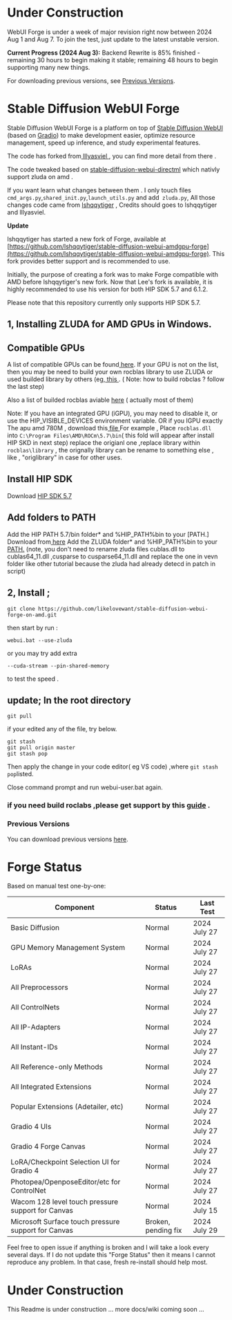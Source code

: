 # Under Construction

WebUI Forge is under a week of major revision right now between 2024 Aug 1 and Aug 7. To join the test, just update to the latest unstable version.

**Current Progress (2024 Aug 3):** Backend Rewrite is 85% finished - remaining 30 hours to begin making it stable; remaining 48 hours to begin supporting many new things.

For downloading previous versions, see [Previous Versions](https://github.com/lllyasviel/stable-diffusion-webui-forge/discussions/849).

# Stable Diffusion WebUI Forge

Stable Diffusion WebUI Forge is a platform on top of [Stable Diffusion WebUI](https://github.com/AUTOMATIC1111/stable-diffusion-webui) (based on [Gradio](https://www.gradio.app/)) to make development easier, optimize resource management, speed up inference, and study experimental features.

The code has forked from[ lllyasviel ]( https://github.com/lllyasviel/stable-diffusion-webui-forge ), you can find more detail from there .

The code tweaked based on [stable-diffusion-webui-directml](https://github.com/lshqqytiger/stable-diffusion-webui-directml) which nativly support zluda on amd .

If you want learn what changes between them . I only touch files `cmd_args.py`,`shared_init.py`,`launch_utils.py` and add` zluda.py`, All those changes code came  from  [ lshqqytiger]( https://github.com/lshqqytiger)  , Credits should goes to lshqqytiger and lllyasviel.

**Update**

lshqqytiger has started a new fork of Forge, available at
[https://github.com/lshqqytiger/stable-diffusion-webui-amdgpu-forge](https://github.com/lshqqytiger/stable-diffusion-webui-amdgpu-forge). This fork provides better support and is recommended to use.

Initially, the purpose of creating a fork was to make Forge compatible with AMD before lshqqytiger's new fork. Now
that Lee's fork is available, it is highly recommended to use his version for both HIP SDK 5.7 and 6.1.2.

Please note that this repository currently only supports HIP SDK 5.7.

## 1, Installing ZLUDA for AMD GPUs in Windows.

## Compatible GPUs
A list of compatible GPUs can be found[ here](https://rocm.docs.amd.com/projects/install-on-windows/en/develop/reference/system-requirements.html). If your GPU is not on the list, then you may be need to build your own rocblas library to use ZLUDA or used builded library by others (eg,[ this ]( https://github.com/brknsoul/ROCmLibs/raw/main/ROCmLibs.zip?download=).
( Note: how to build robclas ? follow the last step)

Also a list of builded rocblas aviable [ here](https://github.com/likelovewant/ROCmLibs-for-gfx1103-AMD780M-APU) ( actually most of them)

Note: If you have an integrated GPU (iGPU), you may need to disable it, or use the HIP_VISIBLE_DEVICES environment variable. OR if you IGPU exactly The apu amd 780M , download this[ file ](https://github.com/likelovewant/ROCmLibs-for-gfx1103-AMD780M-APU)
For example , Place `rocblas.dll `into `C:\Program Files\AMD\ROCm\5.7\bin`( this fold will appear after install HIP SKD  in next step) replace the origianl one ,replace library within` rocblas\library` , the orignally library can be rename to something else , like , "origlibrary" in case for other uses.

## Install HIP SDK
Download [ HIP SDK 5.7](https://www.amd.com/en/developer/resources/rocm-hub/hip-sdk.html)


## Add folders to PATH
Add the HIP PATH 5.7/bin folder* and %HIP_PATH%bin to your [PATH.]
Download from[ here](https://github.com/lshqqytiger/ZLUDA/releases/)
Add the ZLUDA folder* and %HIP_PATH%bin to your [PATH.](https://github.com/brknsoul/ROCmLibs/wiki/Adding-folders-to-PATH)
(note, you don't need to rename zluda files cublas.dll to cublas64_11.dll ,cusparse to cusparse64_11.dll and replace the one in vevn folder like other tutorial because the zluda had already detecd in patch in script)

## 2, Install ;

	git clone https://github.com/likelovewant/stable-diffusion-webui-forge-on-amd.git

then start by run : 

	webui.bat --use-zluda



or you may try add extra 

	--cuda-stream --pin-shared-memory  
 
 to test the speed .
## update; In the root directory
	git pull

 if your edited any of the file, try below.

 	git stash  
	git pull origin master  
	git stash pop 

 Then apply the change in your code editor( eg VS code) ,where `git stash pop`listed.

Close command prompt and run webui-user.bat again.

### if you need build roclabs ,please get support by this [guide](https://github.com/likelovewant/ROCmLibs-for-gfx1103-AMD780M-APU/wiki) .













### Previous Versions

You can download previous versions [here](https://github.com/lllyasviel/stable-diffusion-webui-forge/discussions/849).

# Forge Status

Based on manual test one-by-one:

| Component                                         | Status  | Last Test    |
|---------------------------------------------------|---------|--------------|
| Basic Diffusion                                   | Normal  | 2024 July 27 |
| GPU Memory Management System                      | Normal  | 2024 July 27 |
| LoRAs                                             | Normal  | 2024 July 27 |
| All Preprocessors                                 | Normal  | 2024 July 27 |
| All ControlNets                                   | Normal  | 2024 July 27 |
| All IP-Adapters                                   | Normal  | 2024 July 27 |
| All Instant-IDs                                   | Normal  | 2024 July 27 |
| All Reference-only Methods                        | Normal  | 2024 July 27 |
| All Integrated Extensions                         | Normal  | 2024 July 27 |
| Popular Extensions (Adetailer, etc)               | Normal  | 2024 July 27 |
| Gradio 4 UIs                                      | Normal  | 2024 July 27 |
| Gradio 4 Forge Canvas                             | Normal  | 2024 July 27 |
| LoRA/Checkpoint Selection UI for Gradio 4         | Normal  | 2024 July 27 |
| Photopea/OpenposeEditor/etc for ControlNet        | Normal  | 2024 July 27 |
| Wacom 128 level touch pressure support for Canvas | Normal  | 2024 July 15 |
| Microsoft Surface touch pressure support for Canvas | Broken, pending fix  | 2024 July 29 |

Feel free to open issue if anything is broken and I will take a look every several days. If I do not update this "Forge Status" then it means I cannot reproduce any problem. In that case, fresh re-install should help most.

# Under Construction

This Readme is under construction ... more docs/wiki coming soon ...
